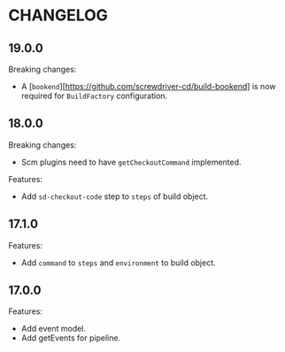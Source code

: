 # CHANGELOG

## 19.0.0

Breaking changes:
  * A [`bookend`][https://github.com/screwdriver-cd/build-bookend] is now required for `BuildFactory` configuration.

## 18.0.0

Breaking changes:
  * Scm plugins need to have `getCheckoutCommand` implemented.

Features:
  * Add `sd-checkout-code` step to `steps` of build object.

## 17.1.0

Features:
  * Add `command` to `steps` and `environment` to build object.

## 17.0.0

Features:
  * Add event model.
  * Add getEvents for pipeline.
